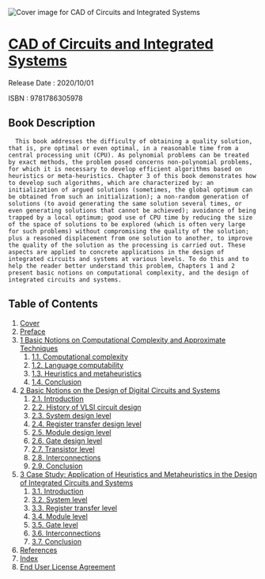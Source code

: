 ![Cover image for CAD of Circuits and Integrated Systems](https://imgdetail.ebookreading.net/cover/cover/202109/EB9781786305978.jpg)

[CAD of Circuits and Integrated Systems](https://ebookreading.net/view/book/CAD+of+Circuits+and+Integrated+Systems-EB9781786305978_1.html "CAD of Circuits and Integrated Systems")
====================================================================================================================

Release Date : 2020/10/01

ISBN : 9781786305978

Book Description
-----------------

      This book addresses the difficulty of obtaining a quality solution, that is, pre optimal or even optimal, in a reasonable time from a central processing unit (CPU). As polynomial problems can be treated by exact methods, the problem posed concerns non-polynomial problems, for which it is necessary to develop efficient algorithms based on heuristics or meta-heuristics. Chapter 3 of this book demonstrates how to develop such algorithms, which are characterized by: an initialization of argued solutions (sometimes, the global optimum can be obtained from such an initialization); a non-random generation of solutions (to avoid generating the same solution several times, or even generating solutions that cannot be achieved); avoidance of being trapped by a local optimum; good use of CPU time by reducing the size of the space of solutions to be explored (which is often very large for such problems) without compromising the quality of the solution; plus a reasoned displacement from one solution to another, to improve the quality of the solution as the processing is carried out. These aspects are applied to concrete applications in the design of integrated circuits and systems at various levels. To do this and to help the reader better understand this problem, Chapters 1 and 2 present basic notions on computational complexity, and the design of integrated circuits and systems.   


Table of Contents
-----------------

1. [Cover](https://ebookreading.net/view/book/CAD+of+Circuits+and+Integrated+Systems-EB9781786305978_1.html)
1. [Preface](https://ebookreading.net/view/book/CAD+of+Circuits+and+Integrated+Systems-EB9781786305978_6.html)
1. [1 Basic Notions on Computational Complexity and Approximate Techniques](https://ebookreading.net/view/book/CAD+of+Circuits+and+Integrated+Systems-EB9781786305978_7.html)
    1. [1.1. Computational complexity](https://ebookreading.net/view/book/CAD+of+Circuits+and+Integrated+Systems-EB9781786305978_7.html#sec1-1)
    1. [1.2. Language computability](https://ebookreading.net/view/book/CAD+of+Circuits+and+Integrated+Systems-EB9781786305978_7.html#sec1-2)
    1. [1.3. Heuristics and metaheuristics](https://ebookreading.net/view/book/CAD+of+Circuits+and+Integrated+Systems-EB9781786305978_7.html#sec1-3)
    1. [1.4. Conclusion](https://ebookreading.net/view/book/CAD+of+Circuits+and+Integrated+Systems-EB9781786305978_7.html#sec1-4)
1. [2 Basic Notions on the Design of Digital Circuits and Systems](https://ebookreading.net/view/book/CAD+of+Circuits+and+Integrated+Systems-EB9781786305978_8.html)
    1. [2.1. Introduction](https://ebookreading.net/view/book/CAD+of+Circuits+and+Integrated+Systems-EB9781786305978_8.html#sec2-1)
    1. [2.2. History of VLSI circuit design](https://ebookreading.net/view/book/CAD+of+Circuits+and+Integrated+Systems-EB9781786305978_8.html#sec2-2)
    1. [2.3. System design level](https://ebookreading.net/view/book/CAD+of+Circuits+and+Integrated+Systems-EB9781786305978_8.html#sec2-3)
    1. [2.4. Register transfer design level](https://ebookreading.net/view/book/CAD+of+Circuits+and+Integrated+Systems-EB9781786305978_8.html#sec2-4)
    1. [2.5. Module design level](https://ebookreading.net/view/book/CAD+of+Circuits+and+Integrated+Systems-EB9781786305978_8.html#sec2-5)
    1. [2.6. Gate design level](https://ebookreading.net/view/book/CAD+of+Circuits+and+Integrated+Systems-EB9781786305978_8.html#sec2-6)
    1. [2.7. Transistor level](https://ebookreading.net/view/book/CAD+of+Circuits+and+Integrated+Systems-EB9781786305978_8.html#sec2-7)
    1. [2.8. Interconnections](https://ebookreading.net/view/book/CAD+of+Circuits+and+Integrated+Systems-EB9781786305978_8.html#sec2-8)
    1. [2.9. Conclusion](https://ebookreading.net/view/book/CAD+of+Circuits+and+Integrated+Systems-EB9781786305978_8.html#sec2-9)
1. [3 Case Study: Application of Heuristics and Metaheuristics in the Design of Integrated Circuits and Systems](https://ebookreading.net/view/book/CAD+of+Circuits+and+Integrated+Systems-EB9781786305978_9.html)
    1. [3.1. Introduction](https://ebookreading.net/view/book/CAD+of+Circuits+and+Integrated+Systems-EB9781786305978_9.html#sec3-1)
    1. [3.2. System level](https://ebookreading.net/view/book/CAD+of+Circuits+and+Integrated+Systems-EB9781786305978_9.html#sec3-2)
    1. [3.3. Register transfer level](https://ebookreading.net/view/book/CAD+of+Circuits+and+Integrated+Systems-EB9781786305978_9.html#sec3-3)
    1. [3.4. Module level](https://ebookreading.net/view/book/CAD+of+Circuits+and+Integrated+Systems-EB9781786305978_9.html#sec3-4)
    1. [3.5. Gate level](https://ebookreading.net/view/book/CAD+of+Circuits+and+Integrated+Systems-EB9781786305978_9.html#sec3-5)
    1. [3.6. Interconnections](https://ebookreading.net/view/book/CAD+of+Circuits+and+Integrated+Systems-EB9781786305978_9.html#sec3-6)
    1. [3.7. Conclusion](https://ebookreading.net/view/book/CAD+of+Circuits+and+Integrated+Systems-EB9781786305978_9.html#sec3-7)
1. [References](https://ebookreading.net/view/book/CAD+of+Circuits+and+Integrated+Systems-EB9781786305978_10.html)
1. [Index](https://ebookreading.net/view/book/CAD+of+Circuits+and+Integrated+Systems-EB9781786305978_11.html)
1. [End User License Agreement](https://ebookreading.net/view/book/CAD+of+Circuits+and+Integrated+Systems-EB9781786305978_13.html)

